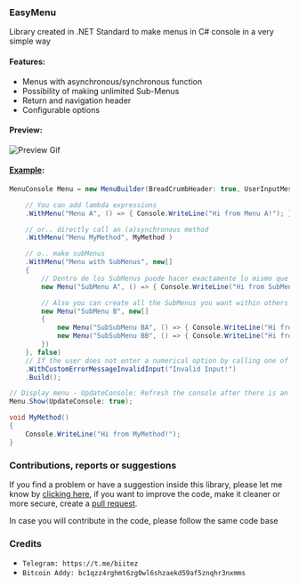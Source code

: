 ### EasyMenu 

Library created in .NET Standard to make menus in C# console in a very simple way

#### Features:
- Menus with asynchronous/synchronous function
- Possibility of making unlimited Sub-Menus
- Return and navigation header
- Configurable options

#### Preview:
![Preview Gif](https://i.ibb.co/8K6Vy8c/ek4f7.gif)

#### [Example](https://github.com/biitez/EasyMenu/blob/master/EasyMenu.Example/Program.cs):

```cs
MenuConsole Menu = new MenuBuilder(BreadCrumbHeader: true, UserInputMessage: "Choose:", PageNavigationSeparator: "-")

    // You can add lambda expressions
    .WithMenu("Menu A", () => { Console.WriteLine("Hi from Menu A!"); } )

    // or.. directly call an (a)synchronous method
    .WithMenu("Menu MyMethod", MyMethod )

    // o.. make subMenus
    .WithMenu("Menu with SubMenus", new[]
    {
        // Dentro de los SubMenus puede hacer exactamente lo mismo que en .WithMenu
        new Menu("SubMenu A", () => { Console.WriteLine("Hi from SubMenu A!"); }),

        // Also you can create all the SubMenus you want within others
        new Menu("SubMenu B", new[]
        {
            new Menu("SubSubMenu BA", () => { Console.WriteLine("Hi from SubSubMenu BA!"); }),
            new Menu("SubSubMenu BB", () => { Console.WriteLine("Hi from SubSubMenu BB!"); }),
        })
    }, false)
    // If the user does not enter a numerical option by calling one of the Menus, this error message will appear
    .WithCustomErrorMessageInvalidInput("Invalid Input!")
    .Build();

// Display menu - UpdateConsole: Refresh the console after there is an error
Menu.Show(UpdateConsole: true);

void MyMethod()
{
    Console.WriteLine("Hi from MyMethod!");
}
```

### Contributions, reports or suggestions
If you find a problem or have a suggestion inside this library, please let me know by [clicking here](https://github.com/biitez/EasyMenu/issues), if you want to improve the code, make it cleaner or more secure, create a [pull request](https://github.com/biitez/EasyMenu/pulls). 

In case you will contribute in the code, please follow the same code base

### Credits

- `Telegram: https://t.me/biitez`
- `Bitcoin Addy: bc1qzz4rghmt6zg0wl6shzaekd59af5znqhr3nxmms`
